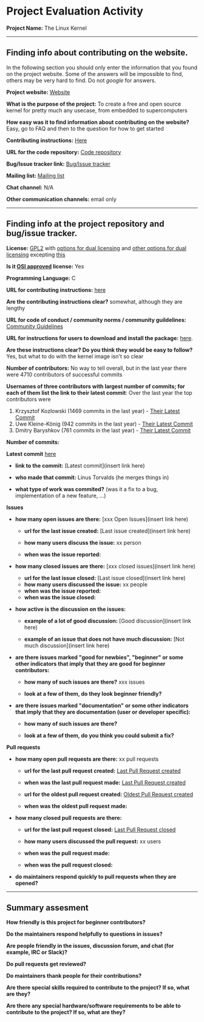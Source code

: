 # Project Evaluation Activity



__Project Name:__  The Linux Kernel


---

## Finding info about contributing on the website.

In the following section you should only enter the information that you
found on the project website. Some of the answers will be impossible to find, others
may be very hard to find. Do not _google_ for answers.

__Project website:__ [Website](www.kernel.org)


__What is the purpose of the project:__ To create a free and open source kernel for pretty much any usecase, from embedded to supercomputers


__How easy was it to find information about contributing on the website?__  Easy, go to FAQ and then to the question for how to get started


__Contributing instructions:__ [Here](https://kernelnewbies.org/FirstKernelPatch) 

__URL for the code repository:__ [Code repository](https://git.kernel.org/)

__Bug/Issue tracker link:__ [Bug/Issue tracker](https://bugzilla.kernel.org/)

__Mailing list:__ [Mailing list](https://lore.kernel.org/)

__Chat channel:__ N/A

__Other communication channels:__ email only


---

## Finding info at the project repository and bug/issue tracker.

__License:__ [GPL2](https://git.kernel.org/pub/scm/linux/kernel/git/torvalds/linux.git/tree/COPYING) with [options for dual licensing](https://git.kernel.org/pub/scm/linux/kernel/git/torvalds/linux.git/tree/LICENSES/dual) and [other options for dual licensing](https://git.kernel.org/pub/scm/linux/kernel/git/torvalds/linux.git/tree/LICENSES/preferred) excepting [this](https://git.kernel.org/pub/scm/linux/kernel/git/torvalds/linux.git/tree/LICENSES/exceptions/Linux-syscall-note)

__Is it [OSI approved](https://opensource.org/licenses/alphabetical) license:__ Yes

__Programming Language:__ C

__URL for contributing instructions:__ [here](https://git.kernel.org/pub/scm/linux/kernel/git/torvalds/linux.git/tree/Documentation/process/submitting-patches.rst)

__Are the contributing instructions clear?__ somewhat, although they are lengthy


__URL for code of conduct / community norms / community guildelines:__ [Community Guidelines](https://git.kernel.org/pub/scm/linux/kernel/git/torvalds/linux.git/tree/Documentation/process/code-of-conduct.rst)

__URL for instructions for users to download and install the package:__ [here](https://git.kernel.org/pub/scm/linux/kernel/git/torvalds/linux.git/tree/Documentation/admin-guide/README.rst). 


__Are these instructions clear? Do you think they would be easy to follow?__ Yes, but what to do with the kernel image isn't so clear


__Number of contributors:__ No way to tell overall, but in the last year there were 4710 contributors of successful commits


__Usernames of three contributors with largest number of commits; for
each of them list the link to their latest commit__: Over the last year the top contributors were

1. Krzysztof Kozlowski (1469 commits in the last year) - [Their Latest Commit](https://git.kernel.org/pub/scm/linux/kernel/git/torvalds/linux.git/commit/?id=a3583e92d188ec6c58c7f603ac5e72dd8a11c21a)
2. Uwe Kleine-König (942 commits in the last year) - [Their Latest Commit](https://git.kernel.org/pub/scm/linux/kernel/git/torvalds/linux.git/commit/?id=f170b59fedd733b92f58c4d7c8357fbf7601d623)
3. Dmitry Baryshkov (761 commits in the last year) - [Their Latest Commit](https://git.kernel.org/pub/scm/linux/kernel/git/torvalds/linux.git/commit/?id=1d233b1cb149ec78c20fac58331b27bb460f9558)


__Number of commits:__ 

__Latest commit__ [here](https://git.kernel.org/pub/scm/linux/kernel/git/torvalds/linux.git/commit/)

- __link to the commit:__ [Latest commit](insert link here)

- __who made that commit:__ Linus Torvalds (he merges things in)

- __what type of work was commited?__ (was it a fix to a bug, implementation of a new feature, ...)


__Issues__

- __how many open issues are there:__ [xxx Open Issues](insert link here)

    - __url for the last issue created:__ [Last issue created](insert link here)

    - __how many users discuss the issue:__ xx person
    
    - __when was the issue reported:__ 
    

- __how many closed issues are there:__ [xxx closed issues](insert link here)
    - __url for the last issue closed:__ [Last issue closed](insert link here)
    - __how many users discussed the issue:__ xx people
    - __when was the issue reported:__ 
    - __when was the issue closed:__ 

- __how active is the discussion on the issues:__ 

    - __example of a lot of good discussion:__ [Good discussion](insert link here)
    
    - __example of an issue that does not have much discussion:__ [Not much discussion](insert link here)



- __are there issues marked "good for newbies", "beginner" or some other indicators that imply that they are good for beginner contributors:__ 

    - __how many of such issues are there?__ xxx issues
    
    - __look at a few of them, do they look beginner friendly?__ 



- __are there issues marked "documentation" or some other indicators that imply that they are documentation (user or developer specific):__ 

    - __how many of such issues are there?__ 
    
    - __look at a few of them, do you think you could submit a fix?__ 



__Pull requests__

- __how many open pull requests are there:__ xx pull requests

    - __url for the last pull request created:__ [Last Pull Request created]()
    
    - __when was the last pull request made:__ [Last Pull Request created]()

    - __url for the oldest pull request created:__ [Oldest Pull Request created]()
    
    - __when was the oldest pull request made:__ 

- __how many closed pull requests are there:__ 

    - __url for the last pull request closed:__ [Last Pull Request closed]()
    
    - __how many users discussed the pull request:__ xx users
    
    - __when was the pull request made:__  
    
    - __when was the pull request closed:__ 
    

- __do maintainers respond quickly to pull requests when they are opened?__ 





---


## Summary assesment
__How friendly is this project for beginner contributors?__




__Do the maintainers respond helpfully to questions in issues?__



__Are people friendly in the issues, discussion forum, and chat (for example, IRC or Slack)?__




__Do pull requests get reviewed?__



__Do maintainers thank people for their contributions?__



__Are there special skills required to contribute to the project? If so, what are they?__



__Are there any special hardware/software requirements to be able to contribute to the project? If so, what are they?__

